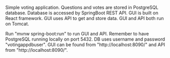 Simple voting application. Questions and votes are stored in PostgreSQL database.
Database is accessed by SpringBoot REST API. GUI is built on React framework.
GUI uses API to get and store data. GUI and API both run on Tomcat.

Run "mvnw spring-boot:run" to run GUI and API. Remember to have PostgreSQL running
locally on port 5432. DB uses username and password "votingappdbuser".
GUI can be found from "http://localhost:8090/" and API from "http://localhost:8090/".
